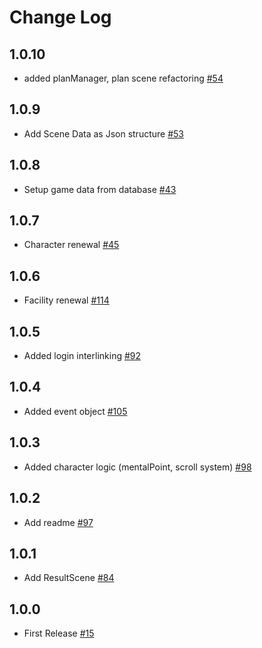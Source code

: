 # Change Log
## 1.0.10
- added planManager, plan scene refactoring [#54](https://github.com/damyo-scientists/revive/pull/54)
## 1.0.9
- Add Scene Data as Json structure [#53](https://github.com/damyo-scientists/revive/pull/53)
## 1.0.8
- Setup game data from database [#43](https://github.com/damyo-scientists/revive/pull/50)
## 1.0.7
- Character renewal [#45](https://github.com/damyo-scientists/revive/pull/46)
## 1.0.6
- Facility renewal [#114](https://github.com/damyo-scientists/revive/pull/44)
## 1.0.5
- Added login interlinking [#92](https://github.com/damyo-scientists/revive/pull/41)
## 1.0.4
- Added event object [#105](https://github.com/damyo-scientists/revive/pull/40/files)
## 1.0.3
- Added character logic (mentalPoint, scroll system) [#98](https://github.com/damyo-scientists/revive/pull/39)
## 1.0.2
- Add readme [#97](https://github.com/urine-scientists/revive/pull/38/files)
## 1.0.1
- Add ResultScene [#84](https://github.com/urine-scientists/revive/pull/37/files)
## 1.0.0
- First Release [#15](https://github.com/urine-scientists/revive/pull/25/files)
